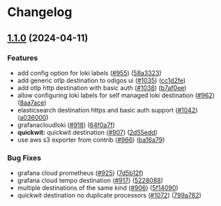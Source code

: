 # Changelog

## [1.1.0](https://github.com/blumamir/odigos/compare/v1.0.54...v1.1.0) (2024-04-11)


### Features

* add config option for loki labels ([#955](https://github.com/blumamir/odigos/issues/955)) ([58a3323](https://github.com/blumamir/odigos/commit/58a3323cf516297b663c9b04fd97607cacccc7f7))
* add generic otlp destination to odigos ui ([#1035](https://github.com/blumamir/odigos/issues/1035)) ([cc1d2fe](https://github.com/blumamir/odigos/commit/cc1d2fe5c71045bbb71b237de22124791cc4103b))
* add otlp http destination with basic auth ([#1038](https://github.com/blumamir/odigos/issues/1038)) ([b7af0ee](https://github.com/blumamir/odigos/commit/b7af0ee0bfd7652420eb2ef39656d7889c889137))
* allow configuring loki labels for self managed loki destination ([#962](https://github.com/blumamir/odigos/issues/962)) ([8aa7ace](https://github.com/blumamir/odigos/commit/8aa7ace78ebc3351ec8095e9e9abf7a5c899a72a))
* elasticsearch destination https and basic auth support ([#1042](https://github.com/blumamir/odigos/issues/1042)) ([a036000](https://github.com/blumamir/odigos/commit/a03600040982a9969c8a92b3a5170fd7d85a29c9))
* grafanacloudloki ([#918](https://github.com/blumamir/odigos/issues/918)) ([64f0a7f](https://github.com/blumamir/odigos/commit/64f0a7feef9dd7c4b9d597a7d22d2a1443c52781))
* **quickwit:** quickwit destination ([#907](https://github.com/blumamir/odigos/issues/907)) ([2d55edd](https://github.com/blumamir/odigos/commit/2d55eddc76b64068cdf3ef482fa7b9eafc2fc5cb))
* use aws s3 exporter from contrib ([#966](https://github.com/blumamir/odigos/issues/966)) ([ba16a79](https://github.com/blumamir/odigos/commit/ba16a796932d565ba0224a0eb141399875af711e))


### Bug Fixes

* grafana cloud prometheus ([#925](https://github.com/blumamir/odigos/issues/925)) ([7d5b12f](https://github.com/blumamir/odigos/commit/7d5b12f826de14679a6dccb53ee8560060b8412b))
* grafana cloud tempo destination ([#917](https://github.com/blumamir/odigos/issues/917)) ([5228088](https://github.com/blumamir/odigos/commit/5228088773e076df5b3678aee487dfc55c210679))
* multiple destinations of the same kind ([#906](https://github.com/blumamir/odigos/issues/906)) ([5f14090](https://github.com/blumamir/odigos/commit/5f14090fa9cab58855c87dab4c97b2cda246c3f1))
* quickwit destination no duplicate processors ([#1072](https://github.com/blumamir/odigos/issues/1072)) ([799a782](https://github.com/blumamir/odigos/commit/799a782998d7c68cb24b1a1887d442cbb9e74a79))
